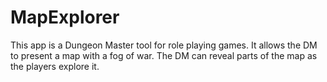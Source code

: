 # MapExplorer
This app is a Dungeon Master tool for role playing games.
It allows the DM to present a map with a fog of war.
The DM can reveal parts of the map as the players explore it.

